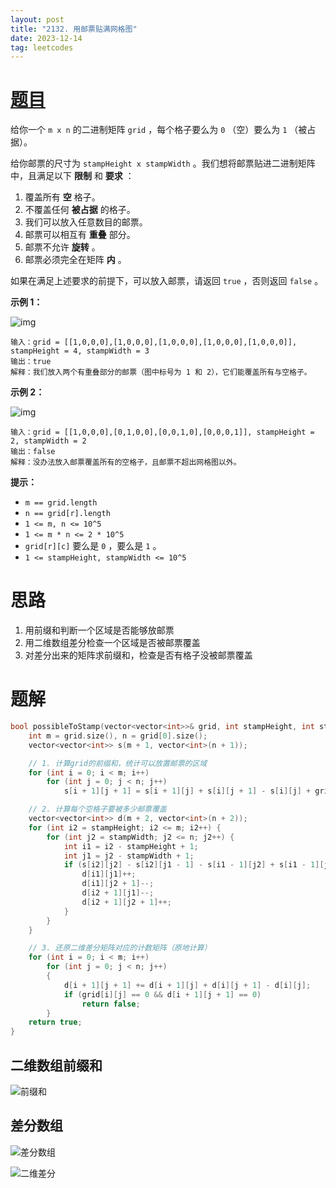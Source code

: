 ```yaml
---
layout: post
title: "2132. 用邮票贴满网格图"
date: 2023-12-14
tag: leetcodes
---
```


# [题目](https://leetcode.cn/problems/stamping-the-grid/) 

给你一个 `m x n` 的二进制矩阵 `grid` ，每个格子要么为 `0` （空）要么为 `1` （被占据）。

给你邮票的尺寸为 `stampHeight x stampWidth` 。我们想将邮票贴进二进制矩阵中，且满足以下 **限制** 和 **要求** ：

1. 覆盖所有 **空** 格子。
2. 不覆盖任何 **被占据** 的格子。
3. 我们可以放入任意数目的邮票。
4. 邮票可以相互有 **重叠** 部分。
5. 邮票不允许 **旋转** 。
6. 邮票必须完全在矩阵 **内** 。

如果在满足上述要求的前提下，可以放入邮票，请返回 `true` ，否则返回 `false` 。

 

**示例 1：**

![img](https://assets.leetcode.com/uploads/2021/11/03/ex1.png)

```
输入：grid = [[1,0,0,0],[1,0,0,0],[1,0,0,0],[1,0,0,0],[1,0,0,0]], stampHeight = 4, stampWidth = 3
输出：true
解释：我们放入两个有重叠部分的邮票（图中标号为 1 和 2），它们能覆盖所有与空格子。
```

**示例 2：**

![img](https://assets.leetcode.com/uploads/2021/11/03/ex2.png)

```
输入：grid = [[1,0,0,0],[0,1,0,0],[0,0,1,0],[0,0,0,1]], stampHeight = 2, stampWidth = 2 
输出：false 
解释：没办法放入邮票覆盖所有的空格子，且邮票不超出网格图以外。
```

 

**提示：**

- `m == grid.length`
- `n == grid[r].length`
- `1 <= m, n <= 10^5`
- `1 <= m * n <= 2 * 10^5`
- `grid[r][c]` 要么是 `0` ，要么是 `1` 。
- `1 <= stampHeight, stampWidth <= 10^5`



# 思路

1. 用前缀和判断一个区域是否能够放邮票
2. 用二维数组差分检查一个区域是否被邮票覆盖
3. 对差分出来的矩阵求前缀和，检查是否有格子没被邮票覆盖



# 题解

```c++
bool possibleToStamp(vector<vector<int>>& grid, int stampHeight, int stampWidth) {
    int m = grid.size(), n = grid[0].size();
    vector<vector<int>> s(m + 1, vector<int>(n + 1));

    // 1. 计算grid的前缀和，统计可以放置邮票的区域
    for (int i = 0; i < m; i++)
        for (int j = 0; j < n; j++)
            s[i + 1][j + 1] = s[i + 1][j] + s[i][j + 1] - s[i][j] + grid[i][j]; 

    // 2. 计算每个空格子要被多少邮票覆盖
    vector<vector<int>> d(m + 2, vector<int>(n + 2));
    for (int i2 = stampHeight; i2 <= m; i2++) {
        for (int j2 = stampWidth; j2 <= n; j2++) {
            int i1 = i2 - stampHeight + 1;
            int j1 = j2 - stampWidth + 1;
            if (s[i2][j2] - s[i2][j1 - 1] - s[i1 - 1][j2] + s[i1 - 1][j1 - 1] == 0) {
                d[i1][j1]++;
                d[i1][j2 + 1]--;
                d[i2 + 1][j1]--;
                d[i2 + 1][j2 + 1]++;
            }
        }
    }

    // 3. 还原二维差分矩阵对应的计数矩阵（原地计算）
    for (int i = 0; i < m; i++)
        for (int j = 0; j < n; j++)
        {
            d[i + 1][j + 1] += d[i + 1][j] + d[i][j + 1] - d[i][j];
            if (grid[i][j] == 0 && d[i + 1][j + 1] == 0)
                return false;
        }
    return true;
}
```

## 二维数组前缀和

![前缀和](https://assets.leetcode-cn.com/solution-static/2132/2132_1.png)

## 差分数组

![差分数组](https://pic.leetcode.cn/1702439895-HZofag-LC2132-c.png)

![二维差分](https://assets.leetcode-cn.com/solution-static/2132/2132_2.png)

